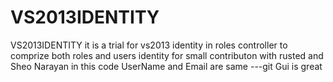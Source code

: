 # VS2013IDENTITY
VS2013IDENTITY
 it is a trial for vs2013 identity  in roles controller to comprize both roles and users identity  for small contributon with rusted and Sheo Narayan   in this code UserName and Email are same ---git Gui is great
